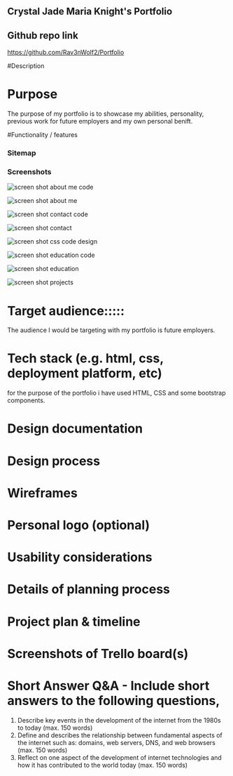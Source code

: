 ## Crystal Jade Maria Knight's Portfolio 

<!-- # Link to portfolio -->


## Github repo link 
https://github.com/Rav3nWolf2/Portfolio


#Description


# Purpose
The purpose of my portfolio is to showcase my abilities, personality, previous work for future employers and my own personal benift. 

#Functionality / features

### Sitemap


### Screenshots

![screen shot about me code](https://user-images.githubusercontent.com/42673737/45924261-2a666a80-bf3f-11e8-902e-ccffd64dbc27.PNG)

![screen shot about me](https://user-images.githubusercontent.com/42673737/45924262-39e5b380-bf3f-11e8-91c4-3b31307d7ce1.PNG)   

![screen shot contact code](https://user-images.githubusercontent.com/42673737/45924264-54b82800-bf3f-11e8-86ce-9bc4e6cd9e71.PNG)



![screen shot contact](https://user-images.githubusercontent.com/42673737/45924265-5eda2680-bf3f-11e8-8675-b44992192315.PNG)



![screen shot css code design](https://user-images.githubusercontent.com/42673737/45924267-68fc2500-bf3f-11e8-95bb-934682e3eeeb.PNG)


![screen shot education code](https://user-images.githubusercontent.com/42673737/45924268-731e2380-bf3f-11e8-8dc2-59bd0a84d64c.PNG)



![screen shot education](https://user-images.githubusercontent.com/42673737/45924270-7d402200-bf3f-11e8-8e15-e1c9fbd05dca.PNG)


![screen shot projects](https://user-images.githubusercontent.com/42673737/45924272-86c98a00-bf3f-11e8-9954-95fd18e6a380.PNG)   






# Target audience:::::
The audience I would be targeting with my portfolio is future employers.




# Tech stack (e.g. html, css, deployment platform, etc)
for the purpose of the portfolio i have used HTML, CSS and some bootstrap components.

# Design documentation
# Design process
#  Wireframes
# Personal logo (optional)
# Usability considerations

# Details of planning process
# Project plan & timeline
# Screenshots of Trello board(s)





# Short Answer Q&A - Include short answers to the following questions,
1. Describe key events in the development of the internet from the 1980s to today (max. 150 words)
2.  Define and describes the relationship between fundamental aspects of the internet such as: domains, web servers, DNS, and web browsers (max. 150 words)
3.  Reflect on one aspect of the development of internet technologies and how it has contributed to the world today (max. 150 words)
